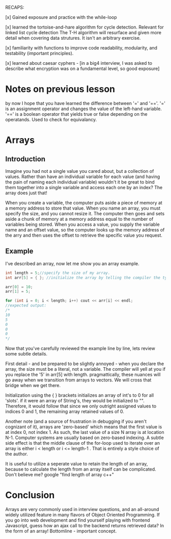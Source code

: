 RECAPS:

[x] Gained exposure and practice with the while-loop

[x] learned the tortoise-and-hare algorithm for cycle detection. Relevant for linked list cycle detection 
	The T-H algorithm will resurface and given more detail when covering data strutures. It isn't an arbitrary exercise.  

[x] familiarity with functions to improve code readability, modularity, and testability (important principles).

[x] learned about caesar cyphers
	- [in a big4 interview, I was asked to describe what encryption was on a fundamental level, so good exposure]

# Notes on previous lesson
by now I hope that you have learned the difference between '=' and '=='.
'=' is an assignment operator and changes the value of the left-hand variable. 
'==' is a boolean operator that yields true or false depending on the operatands. Used to check for equivalancy. 

# Arrays

## Introduction
Imagine you had not a single value you cared about, but a collection of values. Rather than have an individual variable for each value (and having the pain of naming each individual variable) wouldn't it be great to bind them together into a single variable and access each one by an index? The array does just that!

When you create a variable, the computer puts aside a piece of memory at a memory address to store that value. When you name an array, you must specify the size, and you cannot resize it. The computer then goes and sets aside a chunk of memory at a memory address equal to the number of variables being stored. When you access a value, you supply the variable name and an offset value, so the computer looks up the memory address of the arry and then uses the offset to retrieve the specific value you request.

## Example

I've described an array, now let me show you an array example.

```cpp
int length = 5;//specify the size of my array.
int arr[5] = { }; //initialize the array by telling the compiler the type of variable it stores, naming it, and giving it a size.

arr[0] = 10;
arr[1] = 5;

for (int i = 0; i < length; i++) cout << arr[i] << endl;
//expected output:
/*
10
5
0
0
0
*/
```

Now that you've carefully reviewed the example line by line, lets review some subtle details. 

First detail - and be prepared to be slightly annoyed - when you declare the array, the size must be a literal, not a variable. The compiler will yell at you if you replace the '5' in arr[5] with length. pragmattically, these nuances will go away when we transition from arrays to vectors. We will cross that bridge when we get there. 

Initialization using the { } brackets initializes an array of int's to 0 for all 'slots'. if it were an array of String's, they would be initialized to "".
Therefore, it would follow that since we only outright assigned values to indices 0 and 1, the remaining array retained values of 0. 

Another note (and a source of frustration in debugging if you aren't cognizant of it), arrays are 'zero-based' which means that the first value is at index 0, not index 1. As such, the last value of a size N array is at location N-1. Computer systems are usually based on zero-based indexing. A subtle side effect is that the middle clause of the for-loop used to iterate over an array is either  i < length or i <= length-1 . That is entirely a style choice of the author. 

It is useful to utilize a seperate value to retain the length of an array, because to calculate the length from an array itself can be complicated.
Don't believe me? google "find length of array c++" 

# Conclusion

Arrays are very commonly used in interview questions, and an all-around widely utilized feature in many flavors of Object Oriented Programming. If you go into web development and find yourself playing with frontend Javascript, guess how an ajax call to the backend returns retrieved data? In the form of an array! 
Bottomline - important concept.

